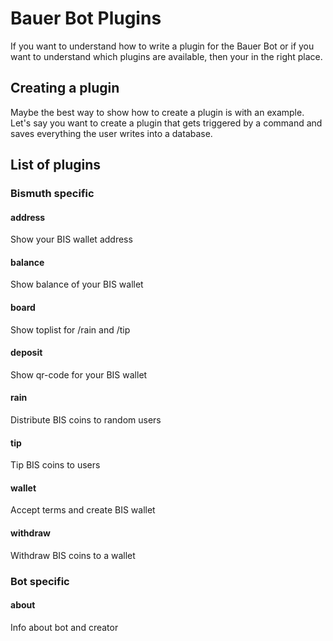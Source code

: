 # Bauer Bot Plugins
If you want to understand how to write a plugin for the Bauer Bot or if you want to understand which plugins are available, then your in the right place.

## Creating a plugin
Maybe the best way to show how to create a plugin is with an example. Let's say you want to create a plugin that gets triggered by a command and saves everything the user writes into a database.

## List of plugins

### Bismuth specific
#### address
Show your BIS wallet address

#### balance
Show balance of your BIS wallet

#### board
Show toplist for /rain and /tip

#### deposit
Show qr-code for your BIS wallet

#### rain
Distribute BIS coins to random users

#### tip
Tip BIS coins to users

#### wallet
Accept terms and create BIS wallet

#### withdraw
Withdraw BIS coins to a wallet

### Bot specific
#### about
Info about bot and creator